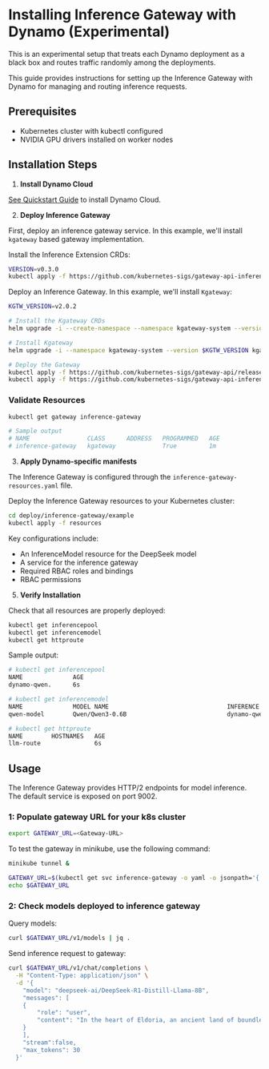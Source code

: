 # Installing Inference Gateway with Dynamo (Experimental)

This is an experimental setup that treats each Dynamo deployment as a black box and routes traffic randomly among the deployments.

This guide provides instructions for setting up the Inference Gateway with Dynamo for managing and routing inference requests.

## Prerequisites

- Kubernetes cluster with kubectl configured
- NVIDIA GPU drivers installed on worker nodes

## Installation Steps

1. **Install Dynamo Cloud**

[See Quickstart Guide](../../../docs/guides/dynamo_deploy/quickstart.md) to install Dynamo Cloud.


2. **Deploy Inference Gateway**

First, deploy an inference gateway service. In this example, we'll install `kgateway` based gateway implementation.

Install the Inference Extension CRDs:
```bash
VERSION=v0.3.0
kubectl apply -f https://github.com/kubernetes-sigs/gateway-api-inference-extension/releases/download/$VERSION/manifests.yaml
```

Deploy an Inference Gateway. In this example, we'll install `Kgateway`:
```bash
KGTW_VERSION=v2.0.2

# Install the Kgateway CRDs
helm upgrade -i --create-namespace --namespace kgateway-system --version $KGTW_VERSION kgateway-crds oci://cr.kgateway.dev/kgateway-dev/charts/kgateway-crds

# Install Kgateway
helm upgrade -i --namespace kgateway-system --version $KGTW_VERSION kgateway oci://cr.kgateway.dev/kgateway-dev/charts/kgateway --set inferenceExtension.enabled=true

# Deploy the Gateway
kubectl apply -f https://github.com/kubernetes-sigs/gateway-api/releases/download/v1.3.0/standard-install.yaml
kubectl apply -f https://github.com/kubernetes-sigs/gateway-api-inference-extension/raw/main/config/manifests/gateway/kgateway/gateway.yaml
```

### Validate Resources
```bash
kubectl get gateway inference-gateway

# Sample output
# NAME                CLASS      ADDRESS   PROGRAMMED   AGE
# inference-gateway   kgateway             True         1m
```

3. **Apply Dynamo-specific manifests**

The Inference Gateway is configured through the `inference-gateway-resources.yaml` file.

Deploy the Inference Gateway resources to your Kubernetes cluster:

```bash
cd deploy/inference-gateway/example
kubectl apply -f resources
```

Key configurations include:
- An InferenceModel resource for the DeepSeek model
- A service for the inference gateway
- Required RBAC roles and bindings
- RBAC permissions

5. **Verify Installation**

Check that all resources are properly deployed:

```bash
kubectl get inferencepool
kubectl get inferencemodel
kubectl get httproute
```

Sample output:

```bash
# kubectl get inferencepool
NAME              AGE
dynamo-qwen.      6s

# kubectl get inferencemodel
NAME              MODEL NAME                                 INFERENCE POOL    CRITICALITY   AGE
qwen-model        Qwen/Qwen3-0.6B                            dynamo-qwen   Critical      6s

# kubectl get httproute
NAME        HOSTNAMES   AGE
llm-route               6s
```

## Usage

The Inference Gateway provides HTTP/2 endpoints for model inference. The default service is exposed on port 9002.

### 1: Populate gateway URL for your k8s cluster
```bash
export GATEWAY_URL=<Gateway-URL>
```

To test the gateway in minikube, use the following command:
```bash
minikube tunnel &

GATEWAY_URL=$(kubectl get svc inference-gateway -o yaml -o jsonpath='{.spec.clusterIP}')
echo $GATEWAY_URL
```

### 2: Check models deployed to inference gateway

Query models:
```bash
curl $GATEWAY_URL/v1/models | jq .
```

Send inference request to gateway:

```bash
curl $GATEWAY_URL/v1/chat/completions \
  -H "Content-Type: application/json" \
  -d '{
    "model": "deepseek-ai/DeepSeek-R1-Distill-Llama-8B",
    "messages": [
    {
        "role": "user",
        "content": "In the heart of Eldoria, an ancient land of boundless magic and mysterious creatures, lies the long-forgotten city of Aeloria. Once a beacon of knowledge and power, Aeloria was buried beneath the shifting sands of time, lost to the world for centuries. You are an intrepid explorer, known for your unparalleled curiosity and courage, who has stumbled upon an ancient map hinting at ests that Aeloria holds a secret so profound that it has the potential to reshape the very fabric of reality. Your journey will take you through treacherous deserts, enchanted forests, and across perilous mountain ranges. Your Task: Character Background: Develop a detailed background for your character. Describe their motivations for seeking out Aeloria, their skills and weaknesses, and any personal connections to the ancient city or its legends. Are they driven by a quest for knowledge, a search for lost familt clue is hidden."
    }
    ],
    "stream":false,
    "max_tokens": 30
  }'
```